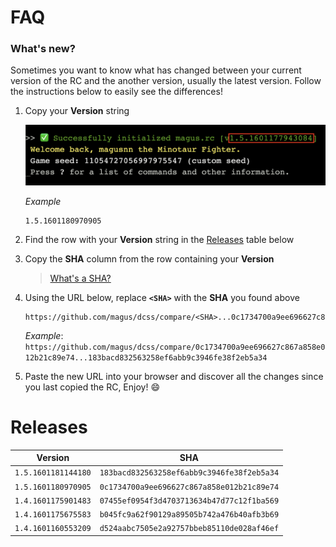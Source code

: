 # FAQ

### What's new?

Sometimes you want to know what has changed between your current version
of the RC and the another version, usually the latest version.
Follow the instructions below to easily see the differences!

1. Copy your **Version** string

    ![Example screenshot highlighting magus.rc version string](https://raw.githubusercontent.com/magus/dcss/master/static/version-string-example.dac80c.png)

    _Example_
    ```
    1.5.1601180970905
    ```

1. Find the row with your **Version** string in the [Releases](#Releases) table below

1. Copy the **SHA** column from the row containing your **Version**

    > [What's a SHA?](https://docs.github.com/en/free-pro-team@latest/github/getting-started-with-github/github-glossary#commit-id)

1. Using the URL below, replace **`<SHA>`** with the **SHA** you found above

    ```
    https://github.com/magus/dcss/compare/<SHA>...0c1734700a9ee696627c867a858e012b21c89e74
    ```
    _Example_: `https://github.com/magus/dcss/compare/0c1734700a9ee696627c867a858e012b21c89e74...183bacd832563258ef6abb9c3946fe38f2eb5a34`

1. Paste the new URL into your browser and discover all the changes since you last copied the RC, Enjoy! 😄


# Releases
| Version  | SHA |
| ------------- | ------------- |
| `1.5.1601181144180` | `183bacd832563258ef6abb9c3946fe38f2eb5a34` |
| `1.5.1601180970905` | `0c1734700a9ee696627c867a858e012b21c89e74` |
| `1.4.1601175901483` | `07455ef0954f3d4703713634b47d77c12f1ba569` |
| `1.4.1601175675583` | `b045fc9a62f90129a89505b742a476b40afb3b69` |
| `1.4.1601160553209` | `d524aabc7505e2a92757bbeb85110de028af46ef` |

